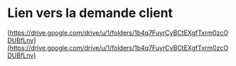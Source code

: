 # Lien vers la demande client

[https://drive.google.com/drive/u/1/folders/1b4q7FuyrCyBCtEXgfTxrm0zcODUBfLnv](https://drive.google.com/drive/u/1/folders/1b4q7FuyrCyBCtEXgfTxrm0zcODUBfLnv)
